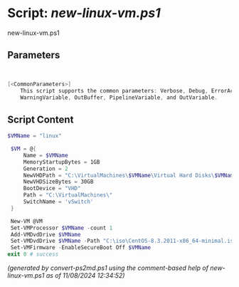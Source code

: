 Script: *new-linux-vm.ps1*
========================

new-linux-vm.ps1 


Parameters
----------
```powershell


[<CommonParameters>]
    This script supports the common parameters: Verbose, Debug, ErrorAction, ErrorVariable, WarningAction, 
    WarningVariable, OutBuffer, PipelineVariable, and OutVariable.
```

Script Content
--------------
```powershell
$VMName = "linux"

 $VM = @{
     Name = $VMName
     MemoryStartupBytes = 1GB
     Generation = 2
     NewVHDPath = "C:\VirtualMachines\$VMName\Virtual Hard Disks\$VMName.vhdx"
     NewVHDSizeBytes = 30GB
     BootDevice = "VHD"
     Path = "C:\VirtualMachines\"
     SwitchName = 'vSwitch'
 }

 New-VM @VM
 Set-VMProcessor $VMName -count 1
 Add-VMDvdDrive $VMName
 Set-VMDvdDrive $VMName -Path "C:\iso\CentOS-8.3.2011-x86_64-minimal.iso"
 Set-VMFirmware -EnableSecureBoot Off $VMName
exit 0 # success
```

*(generated by convert-ps2md.ps1 using the comment-based help of new-linux-vm.ps1 as of 11/08/2024 12:34:52)*
